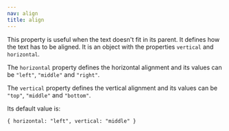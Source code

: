 ```yaml
---
nav: align
title: align
---
```


This property is useful when the text doesn't fit in its parent. It defines how the text has to be aligned. It is an object with the properties `vertical` and `horizontal`.

The `horizontal` property defines the horizontal alignment and its values can be `"left"`, `"middle"` and `"right"`.

The `vertical` property defines the vertical alignment and its values can be `"top"`, `"middle"` and `"bottom"`.

Its default value is:

`{ horizontal: "left", vertical: "middle" }`

